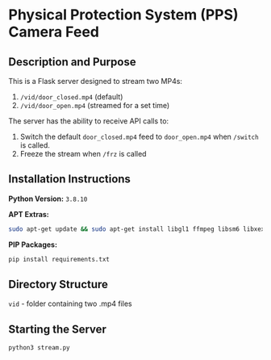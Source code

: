# Physical Protection System (PPS) Camera Feed

## Description and Purpose

This is a Flask server designed to stream two MP4s:

1. `/vid/door_closed.mp4` (default)
2. `/vid/door_open.mp4` (streamed for a set time)

The server has the ability to receive API calls to:

1. Switch the default `door_closed.mp4` feed to `door_open.mp4` when `/switch` is called.
2. Freeze the stream when `/frz` is called

## Installation Instructions 

**Python Version:** `3.8.10`

**APT Extras:**
```bash
sudo apt-get update && sudo apt-get install libgl1 ffmpeg libsm6 libxext6 -y
```

**PIP Packages:**
```bash
pip install requirements.txt
```

## Directory Structure

`vid` - folder containing two .mp4 files

## Starting the Server

```bash
python3 stream.py
```
